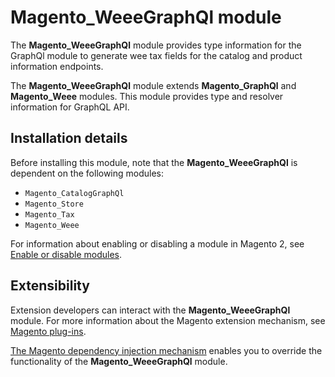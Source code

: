 # Magento_WeeeGraphQl module

The **Magento_WeeeGraphQl** module provides type information for the GraphQl module to generate wee tax fields for the catalog and product information endpoints.

The **Magento_WeeeGraphQl** module extends **Magento_GraphQl** and **Magento_Weee** modules. This module provides type and resolver information for GraphQL API.

## Installation details

Before installing this module, note that the **Magento_WeeeGraphQl** is dependent on the following modules:

- `Magento_CatalogGraphQl`
- `Magento_Store`
- `Magento_Tax`
- `Magento_Weee`

For information about enabling or disabling a module in Magento 2, see [Enable or disable modules](https://devdocs.magento.com/guides/v2.4/install-gde/install/cli/install-cli-subcommands-enable.html).

## Extensibility

Extension developers can interact with the **Magento_WeeeGraphQl** module. For more information about the Magento extension mechanism, see [Magento plug-ins](https://devdocs.magento.com/guides/v2.4/extension-dev-guide/plugins.html).

[The Magento dependency injection mechanism](http://devdocs.magento.com/guides/v2.4/extension-dev-guide/depend-inj.html) enables you to override the functionality of the **Magento_WeeeGraphQl** module.
